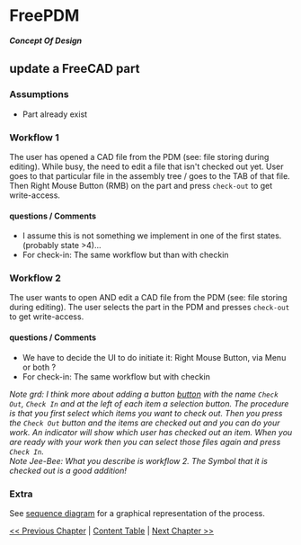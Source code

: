 # FreePDM
***Concept Of Design***

## update a FreeCAD part


### Assumptions

- Part already exist

### Workflow 1

The user has opened a CAD file from the PDM (see: file storing during editing). While busy, the need to edit a file that isn't checked out yet. User goes to that particular file in the assembly tree / goes to the TAB of that file. Then Right Mouse Button (RMB) on the part and press `check-out` to get write-access.

#### questions / Comments

- I assume this is not something we implement in one of the first states. (probably state >4)...
- For check-in: The same workflow but than with checkin

### Workflow 2

The user wants to open AND edit a CAD file from the PDM (see: file storing during editing). The user selects the part in the PDM and presses `check-out` to get write-access.

#### questions / Comments

- We have to decide the UI to do initiate it: Right Mouse Button, via Menu or both ?
- For check-in: The same workflow but with checkin

_Note grd: I think more about adding a button [button](../FreePDM_CoD-Figures/check-in-out.png) with the name `Check Out`, `Check In` and at the left of each item a selection button. The procedure is that you first select which items you want to check out. Then you press the `Check Out` button and the items are checked out and you can do your work. An indicator will show which user has checked out an item. When you are ready with your work then you can select those files again and press `Check In`._  
_Note Jee-Bee: What you describe is workflow 2. The Symbol that it is checked out is a good addition!_


### Extra

See [sequence diagram](../FreePDM_CoD-Figures/SEQ_CheckIn-CheckOut.png) for a graphical representation of the process.

[<< Previous Chapter](FreePDM_01-RequestedInformation.md) | [Content Table](README.md) | [Next Chapter >>](03-RevisionProcedures.md)